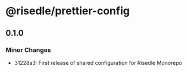 # @risedle/prettier-config

## 0.1.0

### Minor Changes

-   31228a3: First release of shared configuration for Risedle Monorepo
